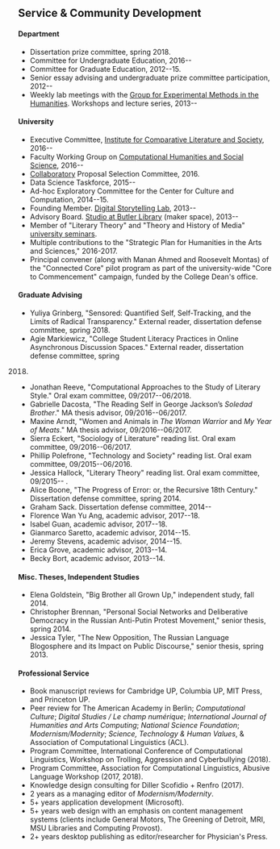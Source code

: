 ## Service & Community Development

#### Department

- Dissertation prize committee, spring 2018.
- Committee for Undergraduate Education, 2016--
- Committee for Graduate Education, 2012--15.
- Senior essay advising and undergraduate prize committee participation,
  2012--
- Weekly lab meetings with the [Group for Experimental Methods in the
  Humanities](http://xpmethod.plaintext.in/). Workshops and lecture series,
2013--

#### University

- Executive Committee, [Institute for Comparative Literature and
  Society](http://icls.columbia.edu/), 2016--
- Faculty Working Group on [Computational Humanities and Social
  Science](http://datascience.columbia.edu/computational-social-science),
2016--
- [Collaboratory](http://collaboratory.columbia.edu/) Proposal Selection
  Committee, 2016.
- Data Science Taskforce, 2015--
- Ad-hoc Exploratory Committee for the Center for Culture and Computation,
  2014--15.
- Founding Member. [Digital Storytelling
  Lab](http://www.digitalstorytellinglab.com/), 2013--
- Advisory Board. [Studio at Butler Library](https://studio.cul.columbia.edu/)
  (maker space), 2013--
- Member of "Literary Theory" and "Theory and History of Media" [university
  seminars](http://universityseminars.columbia.edu/seminars/list-of-seminars/).
- Multiple contributions to the "Strategic Plan for Humanities in the Arts and
  Sciences," 2016-2017.
- Principal convener (along with Manan Ahmed and Roosevelt Montas) of the
  "Connected Core" pilot program as part of the university-wide "Core to
Commencement" campaign, funded by the College Dean's office.

#### Graduate Advising

- Yuliya Grinberg, "Sensored: Quantified Self, Self-Tracking, and the Limits
  of Radical Transparency." External reader, dissertation defense committee,
spring 2018.
- Agie Markiewicz, "College Student Literacy Practices in Online Asynchronous
  Discussion Spaces." External reader, dissertation defense committee, spring
2018.
- Jonathan Reeve, "Computational Approaches to the Study of Literary Style."
  Oral exam committee, 09/2017--06/2018.
- Gabrielle Dacosta, "The Reading Self in George Jackson’s *Soledad Brother*."
  MA thesis advisor, 09/2016--06/2017.
- Maxine Arndt, "Women and Animals in *The Woman Warrior* and *My Year of
  Meats*." MA thesis advisor, 09/2016--06/2017.
- Sierra Eckert, "Sociology of Literature" reading list. Oral exam committee,
  09/2016--06/2017.
- Phillip Polefrone, "Technology and Society" reading list. Oral exam
  committee, 09/2015--06/2016.
- Jessica Hallock, "Literary Theory" reading list. Oral exam committee,
  09/2015-- .
- Alice Boone, "The Progress of Error: or, the Recursive 18th Century."
  Dissertation defense committee, spring 2014.
- Graham Sack. Dissertation defense committee, 2014--
- Florence Wan Yu Ang, academic advisor, 2017--18.
- Isabel Guan, academic advisor, 2017--18.
- Gianmarco Saretto, academic advisor, 2014--15.
- Jeremy Stevens, academic advisor, 2014--15.
- Erica Grove, academic advisor, 2013--14.
- Becky Bort, academic advisor, 2013--14.

#### Misc. Theses, Independent Studies

- Elena Goldstein, "Big Brother all Grown Up," independent study, fall 2014.
- Christopher Brennan, "Personal Social Networks and Deliberative Democracy in
  the Russian Anti-Putin Protest Movement," senior thesis, spring 2014.
- Jessica Tyler, "The New Opposition, The Russian Language Blogosphere and its
  Impact on Public Discourse," senior thesis, spring 2013.

#### Professional Service

- Book manuscript reviews for Cambridge UP, Columbia UP, MIT Press, and
  Princeton UP.
- Peer review for The American Academy in Berlin; *Computational Culture*;
  *Digital Studies / Le champ numérique*; *International Journal of Humanities
and Arts Computing*; *National Science Foundation*; *Modernism/Modernity*;
*Science, Technology & Human Values*, & Association of Computational
Linguistics (ACL).
- Program Committee, International Conference of Computational Linguistics,
  Workshop on Trolling, Aggression and Cyberbullying (2018).
- Program Committee, Association for Computational Linguistics, Abusive
  Language Workshop (2017, 2018).
- Knowledge design consulting for Diller Scofidio + Renfro (2017).
- 2 years as a managing editor of *Modernism/Modernity*.
- 5+ years application development (Microsoft).
- 5+ years web design with an emphasis on content management systems (clients
  include General Motors, The Greening of Detroit, MRI, MSU Libraries and
Computing Provost).
- 2+ years desktop publishing as editor/researcher for Physician's Press.
